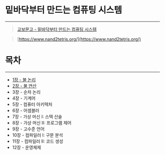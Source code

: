 # 밑바닥부터 만드는 컴퓨팅 시스템

---

> [교보문고 - 밑바닥부터 만드는 컴퓨팅 시스템](http://www.kyobobook.co.kr/product/detailViewKor.laf?ejkGb=KOR&mallGb=KOR&barcode=9788966262427)

> [https://www.nand2tetris.org/](https://www.nand2tetris.org/)

# 목차

---

- [1장 - 불 논리](projects/01/01.md)
- [2장 - 불 연산](projects/02/02.md)
- 3장 - 순차 논리
- 4장 - 기계어
- 5장 - 컴퓨터 아키텍처
- 6장 - 어셈블러
- 7장 - 가상 머신 I: 스택 산술
- 8장 - 가상 머신 II: 프로그램 제어
- 9장 - 고수준 언어
- 10장 - 컴파일러 I: 구문 분석
- 11장 - 컴파일러 II: 코드 생성
- 12장 - 운영체제
